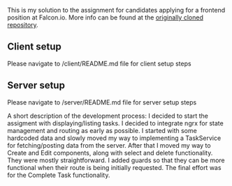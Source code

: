 This is my solution to the assignment for candidates applying for a frontend position at Falcon.io.
More info can be found at the [originally cloned repository](https://github.com/FalconSocial/frontend-assignment).

## Client setup
Please navigate to /client/README.md file for client setup steps

## Server setup
Please navigate to /server/README.md file for server setup steps

A short description of the development process:
I decided to start the assigment with displaying/listing tasks. I decided to integrate ngrx for state management and routing as early as possible. I started with some hardcoded data and slowly moved my way to implementing a TaskService for fetching/posting data from the server. After that I moved my way to Create and Edit components, along with select and delete functionality. They were mostly straightforward. I added guards so that they can be more functional when their route is being initially requested. The final effort was for the Complete Task functionality.